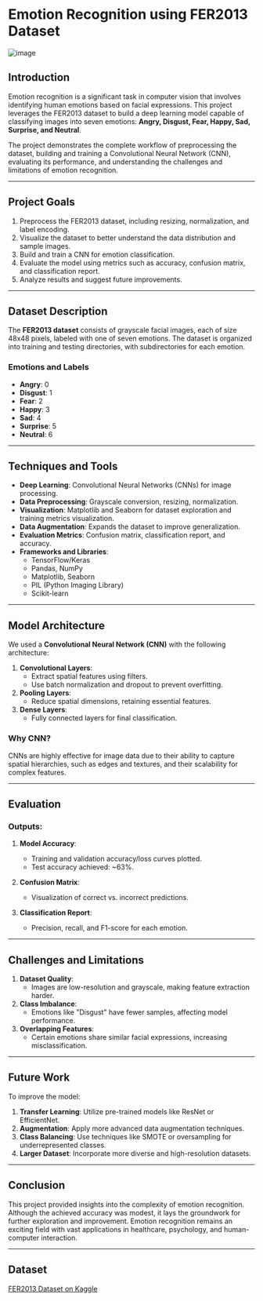 # **Emotion Recognition using FER2013 Dataset**

![image](https://www.upwork.com/services/product/development-it-realtime-facial-emotion-recognition-detection-ai-web-or-mobile-app-1724687931832266752)
## **Introduction**
Emotion recognition is a significant task in computer vision that involves identifying human emotions based on facial expressions. This project leverages the FER2013 dataset to build a deep learning model capable of classifying images into seven emotions: **Angry, Disgust, Fear, Happy, Sad, Surprise, and Neutral**.

The project demonstrates the complete workflow of preprocessing the dataset, building and training a Convolutional Neural Network (CNN), evaluating its performance, and understanding the challenges and limitations of emotion recognition.

---

## **Project Goals**
1. Preprocess the FER2013 dataset, including resizing, normalization, and label encoding.
2. Visualize the dataset to better understand the data distribution and sample images.
3. Build and train a CNN for emotion classification.
4. Evaluate the model using metrics such as accuracy, confusion matrix, and classification report.
5. Analyze results and suggest future improvements.

---

## **Dataset Description**
The **FER2013 dataset** consists of grayscale facial images, each of size 48x48 pixels, labeled with one of seven emotions. The dataset is organized into training and testing directories, with subdirectories for each emotion.

### **Emotions and Labels**
- **Angry**: 0
- **Disgust**: 1
- **Fear**: 2
- **Happy**: 3
- **Sad**: 4
- **Surprise**: 5
- **Neutral**: 6

---

## **Techniques and Tools**
- **Deep Learning**: Convolutional Neural Networks (CNNs) for image processing.
- **Data Preprocessing**: Grayscale conversion, resizing, normalization.
- **Visualization**: Matplotlib and Seaborn for dataset exploration and training metrics visualization.
- **Data Augmentation**: Expands the dataset to improve generalization.
- **Evaluation Metrics**: Confusion matrix, classification report, and accuracy.
- **Frameworks and Libraries**:
  - TensorFlow/Keras
  - Pandas, NumPy
  - Matplotlib, Seaborn
  - PIL (Python Imaging Library)
  - Scikit-learn

---

## **Model Architecture**
We used a **Convolutional Neural Network (CNN)** with the following architecture:
1. **Convolutional Layers**:
   - Extract spatial features using filters.
   - Use batch normalization and dropout to prevent overfitting.
2. **Pooling Layers**:
   - Reduce spatial dimensions, retaining essential features.
3. **Dense Layers**:
   - Fully connected layers for final classification.

### Why CNN?
CNNs are highly effective for image data due to their ability to capture spatial hierarchies, such as edges and textures, and their scalability for complex features.

---

## **Evaluation**
### Outputs:
1. **Model Accuracy**:
   - Training and validation accuracy/loss curves plotted.
   - Test accuracy achieved: ~63%.
   
2. **Confusion Matrix**:
   - Visualization of correct vs. incorrect predictions.

3. **Classification Report**:
   - Precision, recall, and F1-score for each emotion.

---

## **Challenges and Limitations**
1. **Dataset Quality**:
   - Images are low-resolution and grayscale, making feature extraction harder.
2. **Class Imbalance**:
   - Emotions like "Disgust" have fewer samples, affecting model performance.
3. **Overlapping Features**:
   - Certain emotions share similar facial expressions, increasing misclassification.

---

## **Future Work**
To improve the model:
1. **Transfer Learning**: Utilize pre-trained models like ResNet or EfficientNet.
2. **Augmentation**: Apply more advanced data augmentation techniques.
3. **Class Balancing**: Use techniques like SMOTE or oversampling for underrepresented classes.
4. **Larger Dataset**: Incorporate more diverse and high-resolution datasets.

---

## **Conclusion**
This project provided insights into the complexity of emotion recognition. Although the achieved accuracy was modest, it lays the groundwork for further exploration and improvement. Emotion recognition remains an exciting field with vast applications in healthcare, psychology, and human-computer interaction.

---

## **Dataset**
[FER2013 Dataset on Kaggle](https://www.kaggle.com/datasets/msambare/fer2013)
